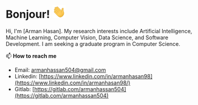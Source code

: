 <h1>Bonjour! <img src="https://raw.githubusercontent.com/ABSphreak/ABSphreak/master/gifs/Hi.gif" width="35px"></h1>
<!-- **sh-arman/sh-arman** is a ✨ _special_ ✨ repository because its `README.md` (this file) appears on your GitHub profile. -->
Hi, I'm [Arman Hasan]. My research interests include Artificial Intelligence, Machine Learning, Computer Vision, Data Science, and Software Development. I am seeking a graduate program in Computer Science.

📫 **How to reach me**
- Email: [armanhassan504@gmail.com](armanhassan504@gmail.com)
- Linkedin: [https://www.linkedin.com/in/armanhasan98](https://www.linkedin.com/in/armanhasan98/)
- Gitlab: [https://gitlab.com/armanhassan504](https://gitlab.com/armanhassan504)

